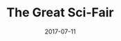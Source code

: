 ---
title: "The Great Sci-Fair"
show_title_on_cover: false
date: "2017-07-11"
version: 2
volume: 1
issue: 2
category: "Facebook Gallery"
format: "caption-slideshow"
synopsis: "Zene, Zeanne, and their friends explore the different Science-related exhibits at their school during Sci-Fair day!"
modes: [
    {mode_name: "Original", call_at: [0, 1, 2, 3, 4, 5, 6, 7, 8, 9, 10, 11]}
]
---